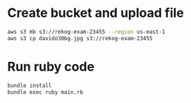 
# Create bucket and upload file

```sh
aws s3 mb s3://rekog-exam-23455 --region us-east-1
aws s3 cp davido30bg.jpg s3://rekog-exam-23455
```

# Run ruby code

```sh
bundle install
bundle exec ruby main.rb
```